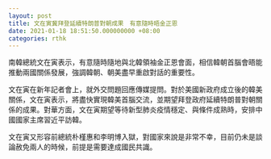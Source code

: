 ```yaml
---
layout: post
title: 文在寅冀拜登延續特朗普對朝成果　有意隨時晤金正恩
date: 2021-01-18 18:51:50.000000000 +08:00
categories: rthk
---
```


南韓總統文在寅表示，有意隨時隨地與北韓領袖金正恩會面，相信韓朝首腦會晤能推動兩國關係發展，強調韓朝、朝美盡早重啟對話的重要性。

文在寅在新年記者會上，就外交問題回應傳媒提問。對於美國新政府成立後的韓美關係，文在寅表示，將盡快實現韓美首腦交流，並期望拜登政府延續特朗普對朝關係的成果。對華方面，文在寅期望等待新型肺炎疫情穩定、與條件成熟時，安排中國國家主席習近平訪韓。

文在寅又形容前總統朴槿惠和李明博入獄，對國家來說是非常不幸，目前仍未是談論赦免兩人的時候，前提是需要達成國民共識。
